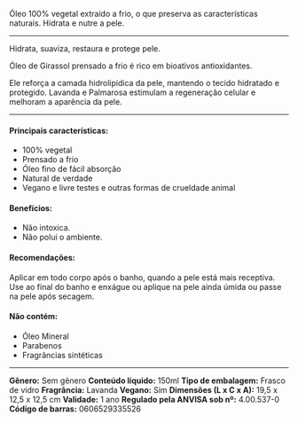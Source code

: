 Óleo 100% vegetal extraído a frio, o que preserva as características naturais. Hidrata e nutre a pele.

---

Hidrata, suaviza, restaura e protege pele.

Óleo de Girassol prensado a frio é rico em bioativos antioxidantes.

Ele reforça a camada hidrolipídica da pele, mantendo o tecido hidratado e protegido. Lavanda e Palmarosa estimulam a regeneração celular e melhoram a aparência da pele.

---

#### Principais características:

- 100% vegetal
- Prensado a frio
- Óleo fino de fácil absorção
- Natural de verdade
- Vegano e livre testes e outras formas de crueldade animal

#### Benefícios:

- Não intoxica.
- Não polui o ambiente.

#### Recomendações:

Aplicar em todo corpo após o banho, quando a pele está mais receptiva. Use ao final do banho e enxágue ou aplique na pele ainda úmida ou passe na pele após secagem.

#### Não contém:

- Óleo Mineral
- Parabenos
- Fragrâncias sintéticas

---

**Gênero:** Sem gênero
**Conteúdo líquido:** 150ml
**Tipo de embalagem:** Frasco de vidro
**Fragrância:** Lavanda
**Vegano:** Sim
**Dimensões (L x C x A):** 19,5 x 12,5 x 12,5 cm
**Validade:** 1 ano
**Regulado pela ANVISA sob nº:** 4.00.537-0
**Código de barras:** 0606529335526
